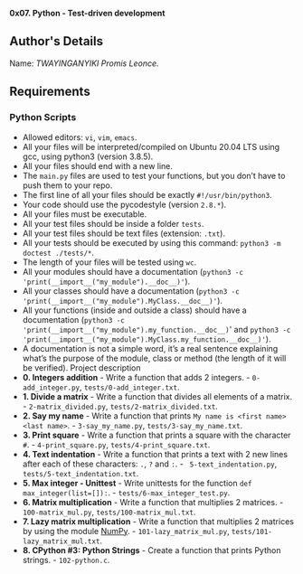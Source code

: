 **0x07. Python - Test-driven development**

## Author's Details
Name: *TWAYINGANYIKI Promis Leonce.*
##  Requirements

### Python Scripts
*   Allowed editors: `vi`, `vim`, `emacs`.
*   All your files will be interpreted/compiled on Ubuntu 20.04 LTS using gcc, using python3 (version 3.8.5).
*   All your files should end with a new line.
*   The `main.py` files are used to test your functions, but you don’t have to push them to your repo.
*   The first line of all your files should be exactly `#!/usr/bin/python3`.
*   Your code should use the pycodestyle (version `2.8.*`).
*   All your files must be executable.
*   All your test files should be inside a folder `tests`.
*   All your test files should be text files (extension: `.txt`).
*   All your tests should be executed by using this command: `python3 -m doctest ./tests/*`.
*   The length of your files will be tested using `wc`.
*   All your modules should have a documentation (`python3 -c 'print(__import__("my_module").__doc__)'`).
*   All your classes should have a documentation (`python3 -c 'print(__import__("my_module").MyClass.__doc__)'`).
*   All your functions (inside and outside a class) should have a documentation (`python3 -c 'print(__import__("my_module").my_function.__doc__)`' and `python3 -c 'print(__import__("my_module").MyClass.my_function.__doc__)'`).
*   A documentation is not a simple word, it’s a real sentence explaining what’s the purpose of the module, class or method (the length of it will be verified).
Project description
* **0. Integers addition** - Write a function that adds 2 integers. - `0-add_integer.py`, `tests/0-add_integer.txt`.
* **1. Divide a matrix** - Write a function that divides all elements of a matrix. - `2-matrix_divided.py`, `tests/2-matrix_divided.txt`.
* **2. Say my name** - Write a function that prints `My name is <first name> <last name>`. - `3-say_my_name.py`, `tests/3-say_my_name.txt`.
* **3. Print square** - Write a function that prints a square with the character `#`. - `4-print_square.py`, `tests/4-print_square.txt`.
* **4. Text indentation** - Write a function that prints a text with 2 new lines after each of these characters: `.`, `?` and `:`. - ` 5-text_indentation.py`, `tests/5-text_indentation.txt`.
* **5. Max integer - Unittest** - Write unittests for the function `def max_integer(list=[]):`. - `tests/6-max_integer_test.py`.
* **6. Matrix multiplication** - Write a function that multiplies 2 matrices. - `100-matrix_mul.py`, `tests/100-matrix_mul.txt`.
* **7. Lazy matrix multiplication** - Write a function that multiplies 2 matrices by using the module [NumPy](https://numpy.org/). - `101-lazy_matrix_mul.py`, `tests/101-lazy_matrix_mul.txt`.
* **8. CPython #3: Python Strings** - Create a function that prints Python strings. - `102-python.c`.

